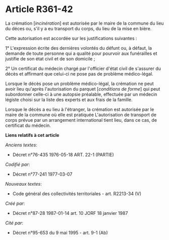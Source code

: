 # Article R361-42

La crémation [*incinération*] est autorisée par le maire de la commune du lieu du déces ou, s'il y a eu transport du corps,
du lieu de la mise en bière.

Cette autorisation est accordée sur les justifications suivantes :

1° L'expression écrite des dernières volontés du défunt ou, à défaut, la demande de toute personne qui a qualité pour
pourvoir aux funérailles et justifie de son état civil et de son domicile ;

2° Un certificat du médecin chargé par l'officier d'état civil de s'assurer du décès et affirmant que celui-ci ne pose pas de
problème médico-légal.

Lorsque le décès pose un problème médico-légal, la crémation ne peut avoir lieu qu'après l'autorisation du parquet
[*conditions de forme*] qui peut subordonner celle-ci à une autopsie préalable, effectuée par un médecin légiste choisi sur
la liste des experts et aux frais de la famille.

Lorsque le décès a eu lieu à l'étranger, la crémation est autorisée par le maire de la commune où elle est pratiquée
L'autorisation de transport de corps prévue par un arrangement international tient lieu, dans ce cas, de certificat du
médecin.

**Liens relatifs à cet article**

_Anciens textes_:

  - Décret n°76-435 1976-05-18 ART. 22-1 (PARTIE)

_Codifié par_:

  - Décret n°77-241 1977-03-07

_Nouveaux textes_:

  - Code général des collectivités territoriales - art. R2213-34 (V)

_Créé par_:

  - Décret n°87-28 1987-01-14 art. 10 JORF 18 janvier 1987

_Cité par_:

  - Décret n°95-653 du 9 mai 1995 - art. 9-1 (Ab)

